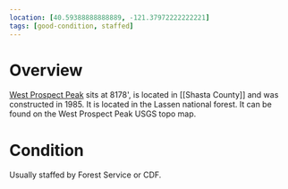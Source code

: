 ```yaml
---
location: [40.59388888888889, -121.37972222222221]
tags: [good-condition, staffed]
---
```


# Overview

[West Prospect Peak](http://www.peakbagging.com/CALookoutPhotos/WestProspect.html) sits at 8178', is located in [[Shasta County]] and was constructed in 1985. It is located in the Lassen national forest. It can be found on the West Prospect Peak USGS topo map.

# Condition

Usually staffed by Forest Service or CDF.